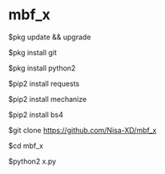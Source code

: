 # mbf_x
$pkg update && upgrade

$pkg install git

$pkg install python2

$pip2 install requests

$pip2 install mechanize

$pip2 install bs4

$git clone https://github.com/Nisa-XD/mbf_x

$cd mbf_x

$python2 x.py
